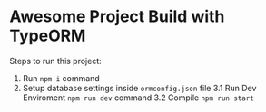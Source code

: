 # Awesome Project Build with TypeORM

Steps to run this project:

1. Run `npm i` command
2. Setup database settings inside `ormconfig.json` file
3.1 Run Dev Enviroment `npm run dev` command
3.2 Compile  `npm run start`
